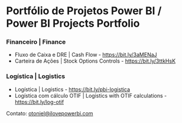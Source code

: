 # Portfólio de Projetos Power BI / Power BI Projects Portfolio

### Financeiro | Finance
* Fluxo de Caixa e DRE | Cash Flow - https://bit.ly/3aMENaJ
* Carteira de Ações | Stock Options Controls - https://bit.ly/3ttkHsK

### Logística | Logistics
* Logística | Logistics - https://bit.ly/pbi-logistica
* Logística com cálculo OTIF | Logistics with OTIF calculations - https://bit.ly/log-otif

Contato: otoniel@ilovepowerbi.com
